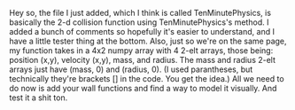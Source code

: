 Hey so, the file I just added, which I think is called TenMinutePhysics, is basically the 2-d collision function using TenMinutePhysics's method.  I added a bunch of comments so hopefully it's easier to understand, and I have a little tester thing at the bottom.
Also, just so we're on the same page, my function takes in a 4x2 numpy array with 4 2-elt arrays, those being: position (x,y), velocity (x,y), mass, and radius. The mass and radius 2-elt arrays just have (mass, 0) and (radius, 0). (I used parantheses, but technically they're brackets [] in the code. You get the idea.)
All we need to do now is add your wall functions and find a way to model it visually. And test it a shit ton.
